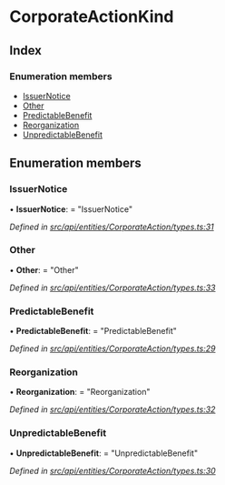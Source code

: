 # CorporateActionKind

## Index

### Enumeration members

* [IssuerNotice](corporateactionkind.md#issuernotice)
* [Other](corporateactionkind.md#other)
* [PredictableBenefit](corporateactionkind.md#predictablebenefit)
* [Reorganization](corporateactionkind.md#reorganization)
* [UnpredictableBenefit](corporateactionkind.md#unpredictablebenefit)

## Enumeration members

### IssuerNotice

• **IssuerNotice**: = "IssuerNotice"

_Defined in_ [_src/api/entities/CorporateAction/types.ts:31_](https://github.com/PolymathNetwork/polymesh-sdk/blob/bf2b7a12/src/api/entities/CorporateAction/types.ts#L31)

### Other

• **Other**: = "Other"

_Defined in_ [_src/api/entities/CorporateAction/types.ts:33_](https://github.com/PolymathNetwork/polymesh-sdk/blob/bf2b7a12/src/api/entities/CorporateAction/types.ts#L33)

### PredictableBenefit

• **PredictableBenefit**: = "PredictableBenefit"

_Defined in_ [_src/api/entities/CorporateAction/types.ts:29_](https://github.com/PolymathNetwork/polymesh-sdk/blob/bf2b7a12/src/api/entities/CorporateAction/types.ts#L29)

### Reorganization

• **Reorganization**: = "Reorganization"

_Defined in_ [_src/api/entities/CorporateAction/types.ts:32_](https://github.com/PolymathNetwork/polymesh-sdk/blob/bf2b7a12/src/api/entities/CorporateAction/types.ts#L32)

### UnpredictableBenefit

• **UnpredictableBenefit**: = "UnpredictableBenefit"

_Defined in_ [_src/api/entities/CorporateAction/types.ts:30_](https://github.com/PolymathNetwork/polymesh-sdk/blob/bf2b7a12/src/api/entities/CorporateAction/types.ts#L30)

